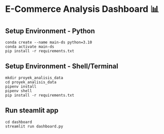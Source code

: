 # E-Commerce Analysis Dashboard 📊

## Setup Environment - Python

```
conda create --name main-ds python=3.10
conda activate main-ds
pip install -r requirements.txt
```

## Setup Environment - Shell/Terminal

```
mkdir proyek_analisis_data
cd proyek_analisis_data
pipenv install
pipenv shell
pip install -r requirements.txt
```

## Run steamlit app

```
cd dashboard
streamlit run dashboard.py
```
